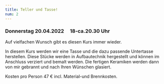 ```yaml
---
title: Teller und Tasse!
num: 2
---
```


### Donnerstag 20.04.2022     18-ca.20.30 Uhr

Auf vielfachen Wunsch gibt es diesen Kurs immer wieder.

In diesem Kurs werden wir eine Tasse und die dazu passende Untertasse herstellen. Diese Stücke werden in Aufbautechnik hergestellt und können im Anschluss verziert und bemalt werden. Die fertigen Keramiken werden dann von mir gebrannt und nach Ihren Wünschen glasiert.

Kosten pro Person 47 € incl. Material-und Brennkosten.